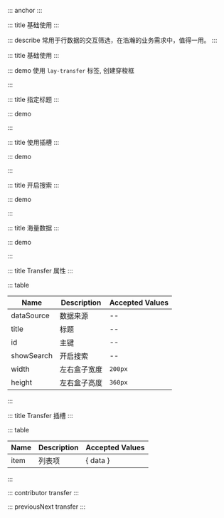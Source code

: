 ::: anchor
:::

::: title 基础使用
:::

::: describe 常用于行数据的交互筛选，在浩瀚的业务需求中，值得一用。
:::

::: title 基础使用
:::

::: demo 使用 `lay-transfer` 标签, 创建穿梭框

<template>
  <lay-transfer :dataSource="dataSource1"></lay-transfer>
</template>

<script>
import { ref } from 'vue'

export default {
  setup() {

    const dataSource1 = [{id:'1', title:'易大师'},{id:'2', title:'战争之王'}]

    return {
      dataSource1
    }
  }
}
</script>

:::

::: title 指定标题
:::

::: demo

<template>
  <lay-transfer :dataSource="dataSource2" :title="title"></lay-transfer>
</template>

<script>
import { ref } from 'vue'

export default {
  setup() {

    const dataSource2 = [{id:'1', title:'易大师'},{id:'2', title:'战争之王'}]
    const title = ['我喜欢的','我不喜欢的']

    return {
      dataSource2,
      title
    }
  }
}
</script>

:::

::: title 使用插槽
:::

::: demo

<template>
  <lay-transfer :dataSource="dataSource3">
    <template v-slot:item="{ data }">
      {{data.id}}
    </template>
  </lay-transfer>
</template>

<script>
import { ref } from 'vue'

export default {
  setup() {

    const dataSource3 = [{id:'1', title:'易大师'},{id:'2', title:'战争之王'}]

    return {
      dataSource3
    }
  }
}
</script>

:::


::: title 开启搜索
:::

::: demo

<template>
  <lay-transfer :dataSource="dataSource5" showSearch="true"></lay-transfer>
</template>

<script>
import { ref } from 'vue'

export default {
  setup() {

    const dataSource5 = [
      {id:'1', title:'无影剑'},
      {id:'2', title:'逸龙剑'},
      {id:'3', title:'精灵之语'},
      {id:'4', title:'十字斩刀-斗'},
      {id:'5', title:'落炎魔杖'},
      {id:'6', title:'石中剑'},
      {id:'7', title:'屠戮之刃'}
    ]
    
    return {
      dataSource5
    }
  }
}
</script>

::: 

::: title 海量数据
:::

::: demo

<template>
  <lay-transfer :dataSource="dataSource4"></lay-transfer>
</template>

<script>
import { ref } from 'vue'

export default {
  setup() {

    const dataSource4 = [
      {id:'1', title:'无影剑'},
      {id:'2', title:'逸龙剑'},
      {id:'3', title:'精灵之语'},
      {id:'4', title:'十字斩刀-斗'},
      {id:'5', title:'落炎魔杖'},
      {id:'6', title:'石中剑'},
      {id:'7', title:'屠戮之刃'}
    ]
    
    return {
      dataSource4
    }
  }
}
</script>

:::

::: title Transfer 属性
:::

::: table

| Name       | Description | Accepted Values |
| ---------- | ----------- | --------------- |
| dataSource | 数据来源    | --              |
| title      | 标题        | --              |
| id         | 主键        | --              |
| showSearch | 开启搜索        | --              |
| width      | 左右盒子宽度        | `200px`              |
| height     | 左右盒子高度        |  `360px`              |

:::

::: title Transfer 插槽
:::

::: table

| Name | Description | Accepted Values |
| ---- | ----------- | --------------- |
| item | 列表项      | { data }        |

:::

::: contributor transfer
:::

::: previousNext transfer
:::